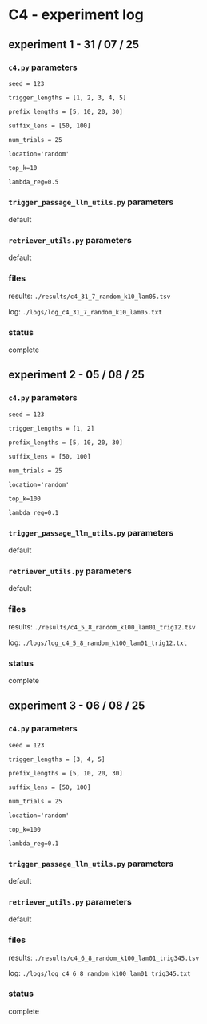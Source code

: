 # C4 - experiment log

## experiment 1 - 31 / 07 / 25

### `c4.py` parameters

`seed = 123`

`trigger_lengths = [1, 2, 3, 4, 5]`

`prefix_lengths = [5, 10, 20, 30]`

`suffix_lens = [50, 100]`

`num_trials = 25`

`location='random'`

`top_k=10`

`lambda_reg=0.5`

### `trigger_passage_llm_utils.py` parameters

default

### `retriever_utils.py` parameters

default

### files

results: `./results/c4_31_7_random_k10_lam05.tsv`

log: `./logs/log_c4_31_7_random_k10_lam05.txt`

### status

complete

## experiment 2 - 05 / 08 / 25

### `c4.py` parameters

`seed = 123`

`trigger_lengths = [1, 2]`

`prefix_lengths = [5, 10, 20, 30]`

`suffix_lens = [50, 100]`

`num_trials = 25`

`location='random'`

`top_k=100`

`lambda_reg=0.1`

### `trigger_passage_llm_utils.py` parameters

default

### `retriever_utils.py` parameters

default

### files

results: `./results/c4_5_8_random_k100_lam01_trig12.tsv`

log: `./logs/log_c4_5_8_random_k100_lam01_trig12.txt`

### status

complete

## experiment 3 - 06 / 08 / 25

### `c4.py` parameters

`seed = 123`

`trigger_lengths = [3, 4, 5]`

`prefix_lengths = [5, 10, 20, 30]`

`suffix_lens = [50, 100]`

`num_trials = 25`

`location='random'`

`top_k=100`

`lambda_reg=0.1`

### `trigger_passage_llm_utils.py` parameters

default

### `retriever_utils.py` parameters

default

### files

results: `./results/c4_6_8_random_k100_lam01_trig345.tsv`

log: `./logs/log_c4_6_8_random_k100_lam01_trig345.txt`

### status

complete

